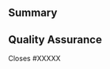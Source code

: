 <!--
  Thanks for submitting a pull request!
  We appreciate you spending the time to work on these changes. Please provide enough information so that others can review your pull request. The three fields below are mandatory.

  Before submitting a pull request, please make sure the following is done:

  1. You created your branch from `master`.
  2. Review your changes and modify it whenever the code is not clean: comments, println, duplication.
  3. If you've fixed a bug or added code that should be tested, add tests!
  4. Ensure the test suite passes (`yarn test`). Tip: `yarn test --watch TestName` is helpful in development.
  5. Format your code (`yarn format`).
  6. Make sure your code lints (`yarn lint`).

  If your work is still in progress:
  You can submit a Pull Request for reviews even if your work is still in
  progress. Prepend `[WIP]` to the title of the Pull Request. You can specify
  what still needs to be done in a comment. Remove the tag later when you are
  done.

  Learn more about contributing: https://github.com/evolvable-by-design/pivo/blob/master/.github/CONTRIBUTING.md
-->

## Summary

<!-- Explain the **motivation** for making this change. What existing problem does the pull request solve? -->

## Quality Assurance

<!--
  Please give one or several quality assurance scenarios.
  In case of a bug, you can also specify non-regression tests.
  Demonstrate the code is solid and explain how we can test it.
  Example: The exact commands you ran and their output.
-->

<!--If your pull request closes a GitHub issue, replace the XXXXX below with the issue number.-->

Closes #XXXXX
